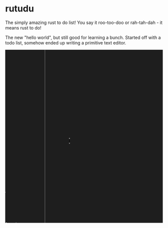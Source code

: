 # rutudu
The simply amazing rust to do list! You say it roo-too-doo or rah-tah-dah - it means rust to do!

The new "hello world", but still good for learning a bunch. Started off with a todo list, somehow ended up writing a primitive text editor.

<img src="./rutud_1.gif" alt="The cursor works...in the forward direction" width="1046" height="555">
